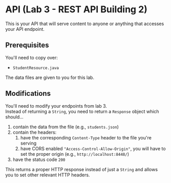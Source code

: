 # API (Lab 3 - REST API Building 2)

This is your API that will serve content to anyone or anything that accesses your API endpoint.

## Prerequisites

You'll need to copy over:

- `StudentResource.java`

The data files are given to you for this lab.

## Modifications

You'll need to modify your endpoints from lab 3.  
Instead of returning a `String`, you need to return a `Response` object which should...

1. contain the data from the file (e.g., `students.json`)
2. contain the headers:
   1. have the corresponding `Content-Type` header to the file you're serving
   2. have CORS enabled `"Access-Control-Allow-Origin"`, you will have to set the proper origin (e.g., `http://localhost:8448/`)
3. have the status code `200`

This returns a proper HTTP response instead of just a `String` and allows you to set other relevant HTTP headers.
